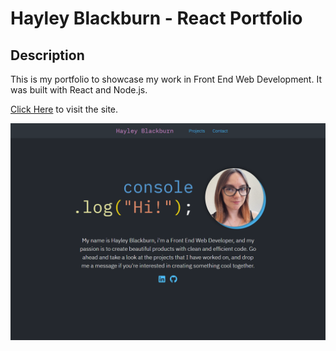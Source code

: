 # Hayley Blackburn - React Portfolio

## Description

This is my portfolio to showcase my work in Front End Web Development. It was built with React and Node.js.

[Click Here](https://codenamehaylz.github.io/react-portfolio/) to visit the site.

![Screenshot of Hayley Blackburn's portfolio site](/src/images/portfolio-screenshot.png)
